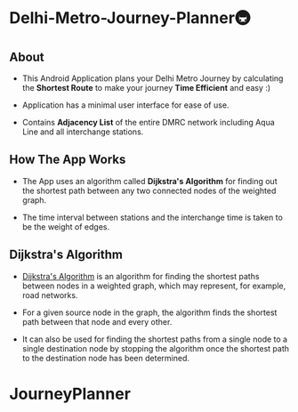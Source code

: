 # Delhi-Metro-Journey-Planner🚇
## About
* This Android Application plans your Delhi Metro Journey by calculating the **Shortest Route** to make your journey **Time Efficient** and easy :)

* Application has a minimal user interface for ease of use.

* Contains **Adjacency List** of the entire DMRC network including Aqua Line and all interchange stations.
## How The App Works

* The App uses an algorithm called **Dijkstra's Algorithm** for finding out the shortest path between any two connected nodes of the weighted graph.

* The time interval between stations and the interchange time is taken to be the weight of edges.
## Dijkstra's Algorithm
* [Dijkstra's Algorithm](https://en.wikipedia.org/wiki/Dijkstra%27s_algorithm#:~:text=Dijkstra's%20algorithm%20(%2F%CB%88da%C9%AA,Dijkstra's%20algorithm)) is an algorithm for finding the shortest paths between nodes in a weighted graph, which may represent, for example, road networks.

* For a given source node in the graph, the algorithm finds the shortest path between that node and every other.

* It can also be used for finding the shortest paths from a single node to a single destination node by stopping the algorithm once the shortest path to the destination node has been determined.
# JourneyPlanner
